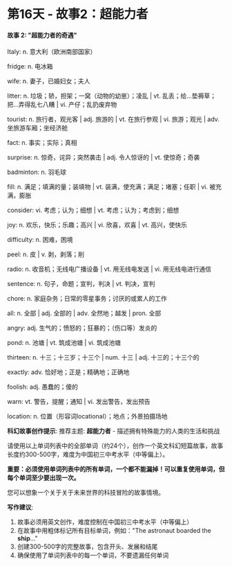 # 第16天 - 故事2：超能力者

#### 故事 2: "超能力者的奇遇"

Italy: n. 意大利（欧洲南部国家）

fridge: n. 电冰箱

wife: n. 妻子，已婚妇女；夫人

litter: n. 垃圾；轿，担架；一窝（动物的幼崽）；凌乱 | vt. 乱丢；给…垫褥草；把…弄得乱七八糟 | vi. 产仔；乱扔废弃物

tourist: n. 旅行者，观光客 | adj. 旅游的 | vt. 在旅行参观 | vi. 旅游；观光 | adv. 坐旅游车厢；坐经济舱

fact: n. 事实；实际；真相

surprise: n. 惊奇，诧异；突然袭击 | adj. 令人惊讶的 | vt. 使惊奇；奇袭

badminton: n. 羽毛球

fill: n. 满足；填满的量；装填物 | vt. 装满，使充满；满足；堵塞；任职 | vi. 被充满，膨胀

consider: vi. 考虑；认为；细想 | vt. 考虑；认为；考虑到；细想

joy: n. 欢乐，快乐；乐趣；高兴 | vi. 欣喜，欢喜 | vt. 高兴，使快乐

difficulty: n. 困难，困境

peel: n. 皮 | v. 剥，剥落；削

radio: n. 收音机；无线电广播设备 | vt. 用无线电发送 | vi. 用无线电进行通信

sentence: n.  句子，命题；宣判，判决 | vt. 判决，宣判

chore: n. 家庭杂务；日常的零星事务；讨厌的或累人的工作

all: n. 全部 | adj. 全部的 | adv. 全然地；越发 | pron. 全部

angry: adj. 生气的；愤怒的；狂暴的；（伤口等）发炎的

pond: n. 池塘 | vt. 筑成池塘 | vi. 筑成池塘

thirteen: n. 十三；十三岁；十三个 | num. 十三 | adj. 十三的；十三个的

exactly: adv. 恰好地；正是；精确地；正确地

foolish: adj. 愚蠢的；傻的

warn: vt. 警告，提醒；通知 | vi. 发出警告，发出预告

location: n. 位置（形容词locational）；地点；外景拍摄场地

**科幻故事创作提示**:
推荐主题: **超能力者** - 描述拥有特殊能力的人类的生活和挑战

请使用以上单词列表中的全部单词（约24个），创作一个英文科幻短篇故事，故事长度约300-500字，难度为中国初三中考水平（中等偏上）。

**重要：必须使用单词列表中的所有单词，一个都不能漏掉！可以重复使用单词，但每个单词至少要出现一次。**

您可以想象一个关于关于未来世界的科技冒险的故事情境。

**写作建议**: 
1. 故事必须用英文创作，难度控制在中国初三中考水平（中等偏上）
2. 在故事中用粗体标记所有目标单词，例如："The astronaut boarded the **ship**..."
3. 创建300-500字的完整故事，包含开头、发展和结尾
4. 确保使用了单词列表中的每一个单词，不要遗漏任何单词
